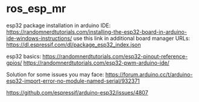# ros_esp_mr

esp32 package installation in arduino IDE:
https://randomnerdtutorials.com/installing-the-esp32-board-in-arduino-ide-windows-instructions/
use this link in additional board manager URLs: https://dl.espressif.com/dl/package_esp32_index.json

esp32 basics:
https://randomnerdtutorials.com/esp32-pinout-reference-gpios/
https://randomnerdtutorials.com/esp32-pwm-arduino-ide/


Solution for some issues you may face:
https://forum.arduino.cc/t/arduino-esp32-import-error-no-module-named-serial/932371

https://github.com/espressif/arduino-esp32/issues/4807







